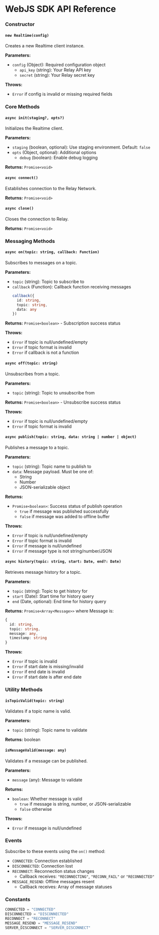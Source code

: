 # WebJS SDK API Reference

### Constructor

#### `new Realtime(config)`

Creates a new Realtime client instance.

**Parameters:**
- `config` (Object): Required configuration object
  - `api_key` (string): Your Relay API key
  - `secret` (string): Your Relay secret key

**Throws:**
- `Error` if config is invalid or missing required fields

### Core Methods

#### `async init(staging?, opts?)`

Initializes the Realtime client.

**Parameters:**
- `staging` (boolean, optional): Use staging environment. Default: `false`
- `opts` (Object, optional): Additional options
  - `debug` (boolean): Enable debug logging

**Returns:** `Promise<void>`

#### `async connect()`

Establishes connection to the Relay Network.

**Returns:** `Promise<void>`

#### `async close()`

Closes the connection to Relay.

**Returns:** `Promise<void>`

### Messaging Methods

#### `async on(topic: string, callback: Function)`

Subscribes to messages on a topic.

**Parameters:**
- `topic` (string): Topic to subscribe to
- `callback` (Function): Callback function receiving messages
  ```typescript
  callback({
    id: string,
    topic: string, 
    data: any
  })
  ```

**Returns:** `Promise<boolean>` - Subscription success status

**Throws:**
- `Error` if topic is null/undefined/empty
- `Error` if topic format is invalid
- `Error` if callback is not a function

#### `async off(topic: string)`

Unsubscribes from a topic.

**Parameters:**
- `topic` (string): Topic to unsubscribe from

**Returns:** `Promise<boolean>` - Unsubscribe success status

**Throws:**
- `Error` if topic is null/undefined/empty 
- `Error` if topic format is invalid

#### `async publish(topic: string, data: string | number | object)`

Publishes a message to a topic.

**Parameters:**
- `topic` (string): Topic name to publish to
- `data`: Message payload. Must be one of:
  - String
  - Number 
  - JSON-serializable object

**Returns:** 
- `Promise<boolean>`: Success status of publish operation
  - `true` if message was published successfully
  - `false` if message was added to offline buffer

**Throws:**
- `Error` if topic is null/undefined/empty
- `Error` if topic format is invalid
- `Error` if message is null/undefined
- `Error` if message type is not string/number/JSON

#### `async history(topic: string, start: Date, end?: Date)`

Retrieves message history for a topic.

**Parameters:**
- `topic` (string): Topic to get history for
- `start` (Date): Start time for history query
- `end` (Date, optional): End time for history query

**Returns:** `Promise<Array<Message>>` where Message is:
```typescript
{
  id: string,
  topic: string,
  message: any,
  timestamp: string
}
```

**Throws:**
- `Error` if topic is invalid
- `Error` if start date is missing/invalid
- `Error` if end date is invalid
- `Error` if start date is after end date

### Utility Methods

#### `isTopicValid(topic: string)`

Validates if a topic name is valid.

**Parameters:**
- `topic` (string): Topic name to validate

**Returns:** boolean

#### `isMessageValid(message: any)`

Validates if a message can be published.

**Parameters:**
- `message` (any): Message to validate

**Returns:**
- `boolean`: Whether message is valid
  - `true` if message is string, number, or JSON-serializable
  - `false` otherwise

**Throws:**
- `Error` if message is null/undefined

### Events

Subscribe to these events using the `on()` method:

- `CONNECTED`: Connection established
- `DISCONNECTED`: Connection lost
- `RECONNECT`: Reconnection status changes
  - Callback receives: `"RECONNECTING"`, `"RECONN_FAIL"` or `"RECONNECTED"`
- `MESSAGE_RESEND`: Offline messages resent
  - Callback receives: Array of message statuses

### Constants

```javascript
CONNECTED = "CONNECTED"
DISCONNECTED = "DISCONNECTED"
RECONNECT = "RECONNECT" 
MESSAGE_RESEND = "MESSAGE_RESEND"
SERVER_DISCONNECT = "SERVER_DISCONNECT"
```
